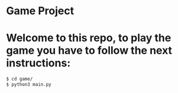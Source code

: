 # Game Project

# Welcome to this repo, to play the game you have to follow the next instructions:

```sh
$ cd game/
$ python3 main.py
```

